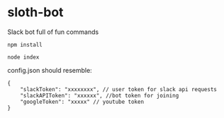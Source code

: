 # sloth-bot
Slack bot full of fun commands


```npm install```

```node index```


config.json should resemble:

```
{
    "slackToken": "xxxxxxxx", // user token for slack api requests
    "slackAPIToken": "xxxxxx", //bot token for joining
    "googleToken": "xxxxx" // youtube token 
}
```
